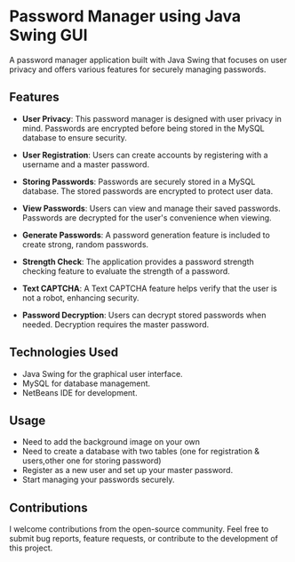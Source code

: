 # Password Manager using Java Swing GUI

A password manager application built with Java Swing that focuses on user privacy and offers various features for securely managing passwords.

## Features

- **User Privacy**: This password manager is designed with user privacy in mind. Passwords are encrypted before being stored in the MySQL database to ensure security.

- **User Registration**: Users can create accounts by registering with a username and a master password.

- **Storing Passwords**: Passwords are securely stored in a MySQL database. The stored passwords are encrypted to protect user data.

- **View Passwords**: Users can view and manage their saved passwords. Passwords are decrypted for the user's convenience when viewing.

- **Generate Passwords**: A password generation feature is included to create strong, random passwords.

- **Strength Check**: The application provides a password strength checking feature to evaluate the strength of a password.

- **Text CAPTCHA**: A Text CAPTCHA feature helps verify that the user is not a robot, enhancing security.

- **Password Decryption**: Users can decrypt stored passwords when needed. Decryption requires the master password.

## Technologies Used
- Java Swing for the graphical user interface.
- MySQL for database management.
- NetBeans IDE for development.

## Usage
- Need to add the background image on your own
- Need to create a database with two tables (one for registration & users,other one for storing password)
- Register as a new user and set up your master password.
- Start managing your passwords securely.

## Contributions
I welcome contributions from the open-source community. Feel free to submit bug reports, feature requests, or contribute to the development of this project.


